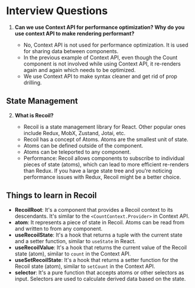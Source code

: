 # Interview Questions

1. **Can we use Context API for performance optimization? Why do you use context API to make rendering performant?**

   - No, Context API is not used for performance optimization. It is used for sharing data between components. 
   - In the previous example of Context API, even though the Count component is not involved while using Context API, it re-renders again and again which needs to be optimized.
   - We use Context API to make syntax cleaner and get rid of prop drilling.

## State Management

2. **What is Recoil?**

   - Recoil is a state management library for React. Other popular ones include Redux, MobX, Zustand, Jotai, etc.
   - Recoil has a concept of Atoms. Atoms are the smallest unit of state.
   - Atoms can be defined outside of the component.
   - Atoms can be teleported to any component.
   - Performance: Recoil allows components to subscribe to individual pieces of state (atoms), which can lead to more efficient re-renders than Redux. If you have a large state tree and you're noticing performance issues with Redux, Recoil might be a better choice.

## Things to learn in Recoil

- **RecoilRoot**: It's a component that provides a Recoil context to its descendants. It's similar to the `<CountContext.Provider>` in Context API.
- **atom**: It represents a piece of state in Recoil. Atoms can be read from and written to from any component.
- **useRecoilState**: It's a hook that returns a tuple with the current state and a setter function, similar to `useState` in React.
- **useRecoilValue**: It's a hook that returns the current value of the Recoil state (atom), similar to `count` in the Context API.
- **useSetRecoilState**: It's a hook that returns a setter function for the Recoil state (atom), similar to `setCount` in the Context API.
- **selector**: It's a pure function that accepts atoms or other selectors as input. Selectors are used to calculate derived data based on the state.
